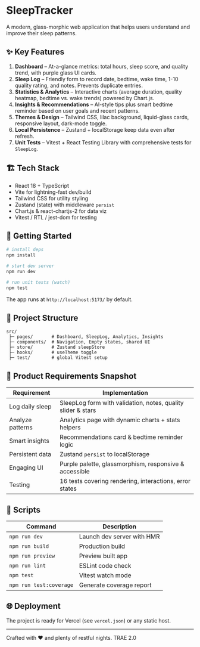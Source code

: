 # SleepTracker

A modern, glass-morphic web application that helps users understand and improve their sleep patterns.

## ✨ Key Features
1. **Dashboard** – At-a-glance metrics: total hours, sleep score, and quality trend, with purple glass UI cards.
2. **Sleep Log** – Friendly form to record date, bedtime, wake time, 1-10 quality rating, and notes. Prevents duplicate entries.
3. **Statistics & Analytics** – Interactive charts (average duration, quality heatmap, bedtime vs. wake trends) powered by Chart.js.
4. **Insights & Recommendations** – AI-style tips plus smart bedtime reminder based on user goals and recent patterns.
5. **Themes & Design** – Tailwind CSS, lilac background, liquid-glass cards, responsive layout, dark-mode toggle.
6. **Local Persistence** – Zustand + localStorage keep data even after refresh.
7. **Unit Tests** – Vitest + React Testing Library with comprehensive tests for `SleepLog`.

## 🏗️ Tech Stack
- React 18 + TypeScript
- Vite for lightning-fast dev/build
- Tailwind CSS for utility styling
- Zustand (state) with middleware `persist`
- Chart.js & react-chartjs-2 for data viz
- Vitest / RTL / jest-dom for testing

## 🚀 Getting Started
```bash
# install deps
npm install

# start dev server
npm run dev

# run unit tests (watch)
npm test
```
The app runs at `http://localhost:5173/` by default.

## 📂 Project Structure
```
src/
 ├─ pages/       # Dashboard, SleepLog, Analytics, Insights
 ├─ components/  # Navigation, Empty states, shared UI
 ├─ store/       # Zustand sleepStore
 ├─ hooks/       # useTheme toggle
 ├─ test/        # global Vitest setup
```

## 📝 Product Requirements Snapshot
| Requirement | Implementation |
|-------------|----------------|
| Log daily sleep | SleepLog form with validation, notes, quality slider & stars |
| Analyze patterns | Analytics page with dynamic charts + stats helpers |
| Smart insights | Recommendations card & bedtime reminder logic |
| Persistent data | Zustand `persist` to localStorage |
| Engaging UI | Purple palette, glassmorphism, responsive & accessible |
| Testing | 16 tests covering rendering, interactions, error states |

## 📜 Scripts
| Command | Description |
|---------|-------------|
| `npm run dev` | Launch dev server with HMR |
| `npm run build` | Production build |
| `npm run preview` | Preview built app |
| `npm run lint` | ESLint code check |
| `npm test` | Vitest watch mode |
| `npm run test:coverage` | Generate coverage report |

## 🌐 Deployment
The project is ready for Vercel (see `vercel.json`) or any static host.

---
Crafted with ❤️ and plenty of restful nights. TRAE 2.0
